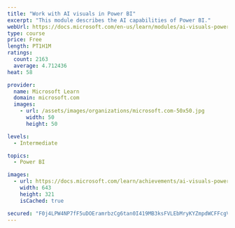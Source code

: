 ```yaml
---
title: "Work with AI visuals in Power BI"
excerpt: "This module describes the AI capabilities of Power BI."
webUrl: https://docs.microsoft.com/en-us/learn/modules/ai-visuals-power-bi/
type: course
price: Free
length: PT1H1M
ratings:
  count: 2163
  average: 4.712436
heat: 58

provider:
  name: Microsoft Learn
  domain: microsoft.com
  images:
    - url: /assets/images/organizations/microsoft.com-50x50.jpg
      width: 50
      height: 50

levels:
  - Intermediate

topics:
  - Power BI

images:
  - url: https://docs.microsoft.com/learn/achievements/ai-visuals-power-bi-social.png
    width: 643
    height: 321
    isCached: true

secured: "F0j4LPW4NP7fF5uDOEramrbzCg6tan0I419MB3ksFVLEbMryKYZmpdWCFFcgVfhJsDkBtugNyk7/WuZhoXxYd55o3ekoLwC36atrUwliSq/KymXC4/MeXPs+1HDX8mb0KE10hjXf6VxWuOU1L061vCa0TxYAJ5KzpSxMJXEL2kfeRGclsxWzGVmF21fBHgBfZik0uAxaUuFeXDJ7Skp76SWyUM0KpB3DR0GTgPPZshmOBiyBv6eEhE2ih6+GDdZ52CmSYF7xPhHEzk1XRJ/rRIGzCxyLwOFtx59M7NomTKU/LEK6voW5Hvh08oitOQkVNiH0w0Hm8G8enCrcwdH5x7R9mVmvcGZ4QjseXjGax3TVU1ka44ngQ6KnjAdTMFIUifDWNXyuZrQkFYQonAd9RKSgpbct2nY2LpJFdJxXXj0=;4w3iFjqTxPx+ZXBUVbbjhw=="
---
```


